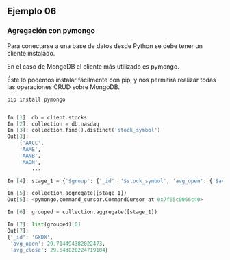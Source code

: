 ## Ejemplo 06

### Agregación con pymongo

Para conectarse a una base de datos desde Python se debe tener un cliente instalado.

En el caso de MongoDB el cliente más utilizado es pymongo.

Éste lo podemos instalar fácilmente con pip, y nos permitirá realizar todas las operaciones CRUD sobre MongoDB.

`pip install pymongo`

```python

In [1]: db = client.stocks
In [2]: collection = db.nasdaq
In [3]: collection.find().distinct('stock_symbol')                               
Out[3]: 
    ['AACC',
    'AAME',
    'AANB',
    'AAON',
        ...

In [4]: stage_1 = {'$group': {'_id': '$stock_symbol', 'avg_open': {'$avg': '$open'}, 'avg_close': {'$avg': '$close'}}}

In [5]: collection.aggregate([stage_1])                                   
Out[5]: <pymongo.command_cursor.CommandCursor at 0x7f65c0066c40>

In [6]: grouped = collection.aggregate([stage_1])

In [7]: list(grouped)[0]                                                  
Out[7]: 
{'_id': 'GXDX',
 'avg_open': 29.714494382022473,
 'avg_close': 29.643820224719104}

```

